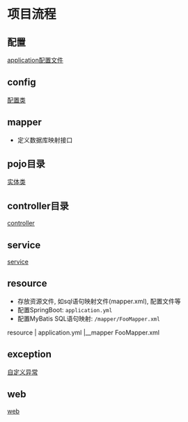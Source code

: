 # 项目流程

## 配置

[application配置文件](SpringBoot_Project_Workflow_Configuration.md)

## config

[配置类](SpringBoot_Project_Workflow_ConfigClass.md)

## mapper

- 定义数据库映射接口

## pojo目录

[实体类](SpringBoot_Project_Workflow_Pojo.md)

## controller目录

[controller](SpringBoot_Project_Workflow_Controller.md)

## service

[service](SpringBoot_Project_Workflow_Service.md)

## resource

- 存放资源文件, 如sql语句映射文件(mapper.xml), 配置文件等
- 配置SpringBoot: `application.yml`
- 配置MyBatis SQL语句映射: `/mapper/FooMapper.xml`

resource
|  application.yml
|__mapper
     FooMapper.xml


## exception

[自定义异常](SpringBoot_Project_Workflow_Exception.md)

## web

[web](SpringBoot_Project_Workflow_Web.md)


